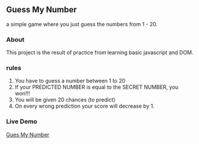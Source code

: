 ## Guess My Number

a simple game where you just guess the numbers from 1 - 20.

### About

This project is the result of practice from learning basic javascript and DOM.

### rules

1. You have to guess a number between 1 to 20
2. If your PREDICTED NUMBER is equal to the SECRET NUMBER, you won!!!
3. You will be given 20 chances (to predict)
4. On every wrong prediction your score will decrease by 1.

### Live Demo

[Gues My Number](https://guess-my-number-demo.netlify.app/)
